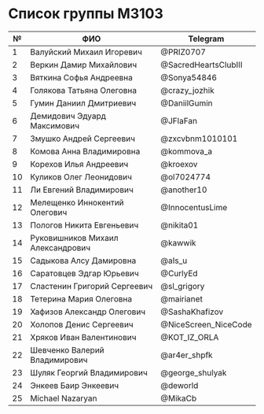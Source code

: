 # Список группы M3103

| №  | ФИО                               | Telegram             |
|----|-----------------------------------|----------------------|
| 1  | Валуйский Михаил Игоревич         | @PRIZ0707            |
| 2  | Веркин Дамир Михайлович           | @SacredHeartsClubIII |
| 3  | Вяткина Софья Андреевна           | @Sonya54846          |
| 4  | Голякова Татьяна Олеговна         | @crazy_jozhik        |
| 5  | Гумин Даниил Дмитриевич           | @DaniilGumin         |
| 6  | Демидович Эдуард Максимович       | @JFlaFan             |
| 7  | Змушко Андрей Сергеевич           | @zxcvbnm1010101      |
| 8  | Комова Анна Владимировна          | @kommova_a           |
| 9  | Корехов Илья Андреевич            | @kroexov             |
| 10 | Куликов Олег Леонидович           | @ol7024774           |
| 11 | Ли Евгений Владимирович           | @another10           |
| 12 | Мелещенко Иннокентий Олегович     | @InnocentusLime      |
| 13 | Пологов Никита Евгеньевич         | @nikita01            |
| 14 | Руковишников Михаил Александрович | @kawwik              |
| 15 | Садыкова Алсу Дамировна           | @aIs_u               |
| 16 | Саратовцев Эдгар Юрьевич          | @CurlyEd             |
| 17 | Сластенин Григорий Сергеевич      | @sl_grigory          |
| 18 | Тетерина Мария Олеговна           | @mairianet           |
| 19 | Хафизов Александр Олегович        | @SashaKhafizov       |
| 20 | Холопов Денис Сергеевич           | @NiceScreen_NiceCode |
| 21 | Хряков Иван Валентинович          | @KOT_IZ_ORLA         |
| 22 | Шевченко Валерий Владимирович     | @ar4er_shpfk         |
| 23 | Шуляк Георгий Владимирович        | @george_shulyak      |
| 24 | Энкеев Баир Энкеевич              | @deworld             |
| 25 | Мichael Nazaryan                  | @MikaCb              |